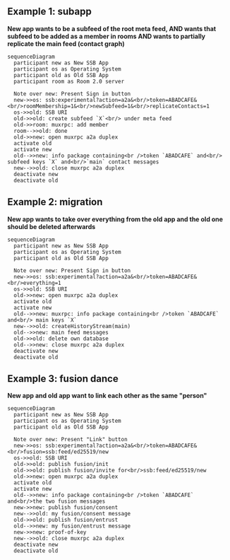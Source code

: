 ## Example 1: subapp

**New app wants to be a subfeed of the root meta feed, AND wants that subfeed to be added as a member in rooms AND wants to partially replicate the main feed (contact graph)**

```mermaid
sequenceDiagram
  participant new as New SSB App
  participant os as Operating System
  participant old as Old SSB App
  participant room as Room 2.0 server

  Note over new: Present Sign in button
  new->>os: ssb:experimental?action=a2a&<br/>token=ABADCAFE&<br/>roomMembership=1&<br/>newSubfeed=1&<br/>replicateContacts=1
  os->>old: SSB URI
  old->>old: create subfeed `X`<br/> under meta feed
  old->>room: muxrpc: add member
  room-->>old: done
  old->>new: open muxrpc a2a duplex
  activate old
  activate new
  old-->>new: info package containing<br />token `ABADCAFE` and<br/> subfeed keys `X` and<br/>`main` contact messages
  new-->>old: close muxrpc a2a duplex
  deactivate new
  deactivate old
```

## Example 2: migration

**New app wants to take over everything from the old app and the old one should be deleted afterwards**

```mermaid
sequenceDiagram
  participant new as New SSB App
  participant os as Operating System
  participant old as Old SSB App

  Note over new: Present Sign in button
  new->>os: ssb:experimental?action=a2a&<br/>token=ABADCAFE&<br/>everything=1
  os->>old: SSB URI
  old->>new: open muxrpc a2a duplex
  activate old
  activate new
  old-->>new: muxrpc: info package containing<br />token `ABADCAFE` and<br/> main keys `X`
  new-->>old: createHistoryStream(main)
  old-->>new: main feed messages
  old->>old: delete own database
  old-->>new: close muxrpc a2a duplex
  deactivate new
  deactivate old
```

## Example 3: fusion dance

**New app and old app want to link each other as the same "person"**

```mermaid
sequenceDiagram
  participant new as New SSB App
  participant os as Operating System
  participant old as Old SSB App

  Note over new: Present "Link" button
  new->>os: ssb:experimental?action=a2a&<br/>token=ABADCAFE&<br/>fusion=ssb:feed/ed25519/new
  os->>old: SSB URI
  old->>old: publish fusion/init
  old->>old: publish fusion/invite for<br/>ssb:feed/ed25519/new
  old->>new: open muxrpc a2a duplex
  activate old
  activate new
  old-->>new: info package containing<br />token `ABADCAFE` and<br/>the two fusion messages
  new->>new: publish fusion/consent
  new-->>old: my fusion/consent message
  old->>old: publish fusion/entrust
  old-->>new: my fusion/entrust message
  new->>new: proof-of-key
  new-->>old: close muxrpc a2a duplex
  deactivate new
  deactivate old
```
